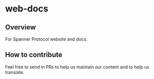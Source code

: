# web-docs

## Overview
For Spanner Protocol website and docs.

## How to contribute
Feel free to send in PRs to help us maintain our content and to help us translate.
